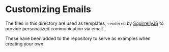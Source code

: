 # Customizing Emails

The files in this directory are used as templates, `rendered` by [SquirrellyJS](https://squirrelly.js.org/) to provide personalized communication via email.

These have been added to the repository to serve as examples when creating your own.